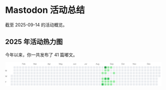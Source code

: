 # Mastodon 活动总结

截至 2025-09-14 的活动概览。

## 2025 年活动热力图

今年以来，你一共发布了 41 篇嘟文。

![Activity Heatmap](./heatmap.svg)